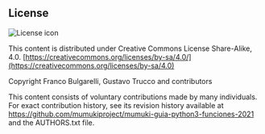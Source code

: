 ## License
![License icon](https://licensebuttons.net/l/by-sa/3.0/88x31.png)

This content is distributed under Creative Commons License Share-Alike, 4.0. [https://creativecommons.org/licenses/by-sa/4.0/](https://creativecommons.org/licenses/by-sa/4.0)

Copyright Franco Bulgarelli, Gustavo Trucco and contributors

This content consists of voluntary contributions made by many
individuals. For exact contribution history, see its revision history
available at https://github.com/mumukiproject/mumuki-guia-python3-funciones-2021 and the AUTHORS.txt file.

